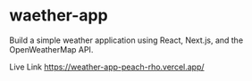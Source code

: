 # waether-app
Build a simple weather application using React, Next.js, and the OpenWeatherMap API.


Live Link 
https://weather-app-peach-rho.vercel.app/
